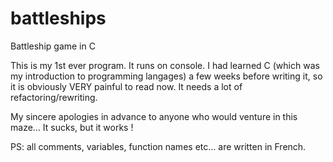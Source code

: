 # battleships
Battleship game in C

This is my 1st ever program. It runs on console.
I had learned C (which was my introduction to programming langages) a few weeks before writing it, so it is obviously VERY painful to read now.
It needs a lot of refactoring/rewriting.

My sincere apologies in advance to anyone who would venture in this maze...
It sucks, but it works !

PS: all comments, variables, function names etc... are written in French.
